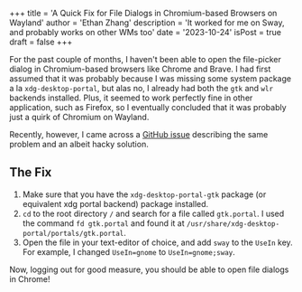 +++
title = 'A Quick Fix for File Dialogs in Chromium-based Browsers on Wayland'
author = 'Ethan Zhang'
description = 'It worked for me on Sway, and probably works on other WMs too'
date = '2023-10-24'
isPost = true
draft = false
+++

For the past couple of months, I haven't been able to open the file-picker dialog in Chromium-based browsers like Chrome and Brave.
I had first assumed that it was probably because I was missing some system package a la `xdg-desktop-portal`, but alas no, I already had both the `gtk` and `wlr` backends installed.
Plus, it seemed to work perfectly fine in other application, such as Firefox, so I eventually concluded that it was probably just a quirk of Chromium on Wayland.

Recently, however, I came across a [GitHub issue](https://github.com/NixOS/nixpkgs/issues/262286) describing the same problem and an albeit hacky solution.

## The Fix

1. Make sure that you have the `xdg-desktop-portal-gtk` package (or equivalent xdg portal backend) package installed.
2. `cd` to the root directory `/` and search for a file called `gtk.portal`.
   I used the command `fd gtk.portal` and found it at `/usr/share/xdg-desktop-portal/portals/gtk.portal`.
3. Open the file in your text-editor of choice, and add `sway` to the `UseIn` key.
   For example, I changed `UseIn=gnome` to `UseIn=gnome;sway`.

Now, logging out for good measure, you should be able to open file dialogs in Chrome!
